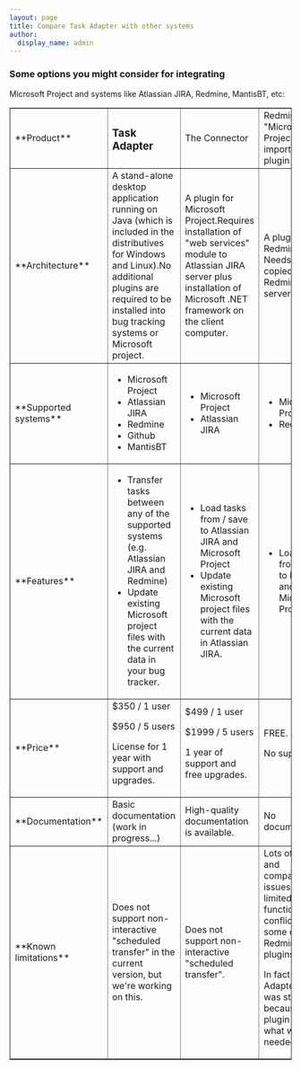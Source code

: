 ```yaml
---
layout: page
title: Compare Task Adapter with other systems
author:
  display_name: admin
---
```



### Some options you might consider for integrating

Microsoft Project and systems like Atlassian JIRA, Redmine, MantisBT, etc:

<table border="1" cellspacing="1" cellpadding="8">
<tbody>
<tr>
<td>**Product**</td></p>
<td>

### Task Adapter

</td>
<td>The Connector</td></p>
<td>Redmine's "Microsoft Project import/export" plugin</td>

</tr></p>
<tr>
<td>**Architecture**</td></p>
<td>A stand-alone desktop application running on Java (which is included in the distributives for Windows and Linux).No additional plugins are required to be installed into bug tracking systems or Microsoft project.</td></p>
<td>A plugin for Microsoft Project.Requires installation of "web services" module to Atlassian JIRA server plus installation of Microsoft .NET framework on the client computer.</td></p>
<td>A plugin for Redmine. Needs to be copied to the Redmine server.</td>

</tr></p>
<tr>
<td>**Supported systems**</td></p>
<td>
<ul>
<li>Microsoft Project</li>
<li>Atlassian JIRA</li>
<li>Redmine</li>
<li>Github</li>
<li>MantisBT</li>

</ul>

 </td></p>
<td>
<ul>
<li>Microsoft Project</li>
<li>Atlassian JIRA</li>

</ul>

</td></p>
<td>
<ul>
<li>Microsoft Project</li>
<li>Redmine</li>

</ul>

</td>

</tr></p>
<tr>
<td>**Features**</td></p>
<td>
<ul>
<li>Transfer tasks between any of the supported systems (e.g. Atlassian JIRA and Redmine)</li>
<li>Update existing Microsoft project files with the current data in your bug tracker.</li>

</ul>

</td></p>
<td>
<ul>
<li>Load tasks from / save to Atlassian JIRA and Microsoft Project</li>
<li>Update existing Microsoft project files with the current data in Atlassian JIRA.</li>

</ul>

</td></p>
<td>
<ul>
<li>Load tasks from / save to Redmine and Microsoft Project</li>

</ul>

</td>

</tr></p>
<tr>
<td>**Price**</td></p>
<td>$350 / 1 user

$950 / 5 users

License for 1 year with support and upgrades.</td></p>
<td>$499 / 1 user

$1999 / 5 users

1 year of support and free upgrades.</td></p>
<td>FREE.

No support.</td>

</tr></p>
<tr>
<td>**Documentation**</td></p>
<td>Basic documentation (work in progress...)</td></p>
<td>High-quality documentation is available.</td></p>
<td>No documentation.</td>

</tr></p>
<tr>
<td>**Known limitations**</td></p>
<td>Does not support non-interactive "scheduled transfer" in the current version, but we're working on this.</td></p>
<td>Does not support non-interactive "scheduled transfer".</td></p>
<td>Lots of bugs and compatibility issues; very limited functionality; conflicts with some other Redmine plugins.

In fact Task Adapter project was started because that plugin didn't do what we needed.</td>

</tr>

</tbody>

</table>

 </p>
